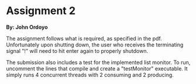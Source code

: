 # Assignment 2 #
__By: John Ordoyo__

The assignment follows what is required, as specified in the pdf. Unfortunately upon shutting down, the user who receives the terminating signal "!" will need to hit enter again to properly shutdown.

The submission also includes a test for the implemented list monitor. To run, uncomment the lines that compile and create a "testMonitor" executable. It simply runs 4 concurrent threads with 2 consuming and 2 producing.

